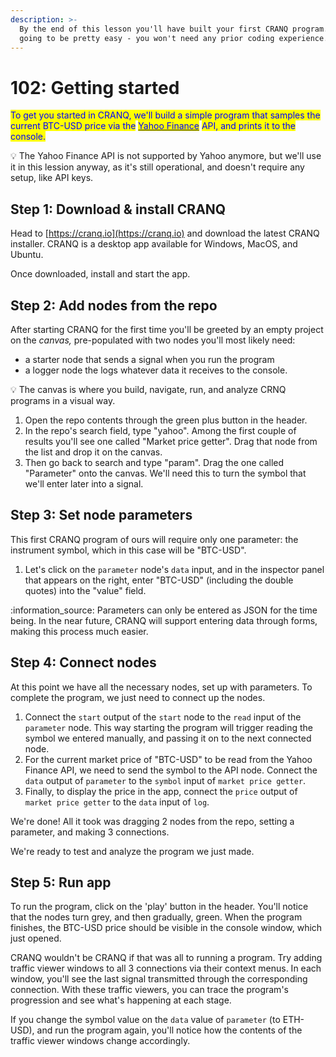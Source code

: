 ```yaml
---
description: >-
  By the end of this lesson you'll have built your first CRANQ program. It's
  going to be pretty easy - you won't need any prior coding experience.
---
```


# 102: Getting started

<mark style="color:blue;">To get you started in CRANQ, we'll build a simple program that samples the current BTC-USD price via the</mark> [<mark style="color:blue;">Yahoo Finance</mark>](https://uk.finance.yahoo.com/) <mark style="color:blue;">API, and prints it to the console.</mark>

:bulb: The Yahoo Finance API is not supported by Yahoo anymore, but we'll use it in this lession anyway, as it's still operational, and doesn't  require any setup, like API keys.

## Step 1: Download & install CRANQ

Head to [https://cranq.io](https://cranq.io) and download the latest CRANQ installer. CRANQ is a desktop app available for Windows, MacOS, and Ubuntu.

Once downloaded, install and start the app.

## Step 2: Add nodes from the repo

After starting CRANQ for the first time you'll be greeted by an empty project on the _canvas,_ pre-populated with two nodes you'll most likely need:

* a starter node that sends a signal when you run the program
* a logger node the logs whatever data it receives to the console.

:bulb: The canvas is where you build, navigate, run, and analyze CRNQ programs in a visual way.

1. Open the repo contents through the green plus button in the header.
2. In the repo's search field, type "yahoo". Among the first couple of results you'll see one called "Market price getter". Drag that node from the list and drop it on the canvas.
3. Then go back to search and type "param". Drag the one called "Parameter" onto the canvas. We'll need this to turn the symbol that we'll enter later into a signal.

## Step 3: Set node parameters

This first CRANQ program of ours will require only one parameter: the instrument symbol, which in this case will be "BTC-USD".&#x20;

1. Let's click on the `parameter` node's `data` input, and in the inspector panel that appears on the right, enter "BTC-USD" (including the double quotes) into the "value" field.

:information\_source: Parameters can only be entered as JSON for the time being. In the near future, CRANQ will support entering data through forms, making this process much easier.

## Step 4: Connect nodes

At this point we have all the necessary nodes, set up with parameters. To complete the program, we just need to connect up the nodes.

1. Connect the `start` output of the `start` node to the `read` input of the `parameter` node. This way starting the program will trigger reading the symbol we entered manually, and passing it on to the next connected node.
2. For the current market price of "BTC-USD" to be read from the Yahoo Finance API, we need to send the symbol to the API node. Connect the `data` output of `parameter` to the `symbol` input of `market price getter`.
3. Finally, to display the price in the app, connect the `price` output of `market price getter` to the `data` input of `log`.

We're done! All it took was dragging 2 nodes from the repo, setting a parameter, and making 3 connections.

We're ready to test and analyze the program we just made.

## Step 5: Run app

To run the program, click on the 'play' button in the header. You'll notice that the nodes turn grey, and then gradually, green. When the program finishes, the BTC-USD price should be visible in the console window, which just opened.

CRANQ wouldn't be CRANQ if that was all to running a program. Try adding traffic viewer windows to all 3 connections via their context menus. In each window, you'll see the last signal transmitted through the corresponding connection. With these traffic viewers, you can trace the program's progression and see what's happening at each stage.

If you change the symbol value on the `data` value of `parameter` (to ETH-USD), and run the program again, you'll notice how the contents of the traffic viewer windows change accordingly.
